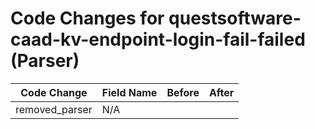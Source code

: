 # Code Changes for questsoftware-caad-kv-endpoint-login-fail-failed (Parser)

| Code Change | Field Name | Before | After |
|-------------|------------|--------|-------|
| removed_parser | N/A |  |  |